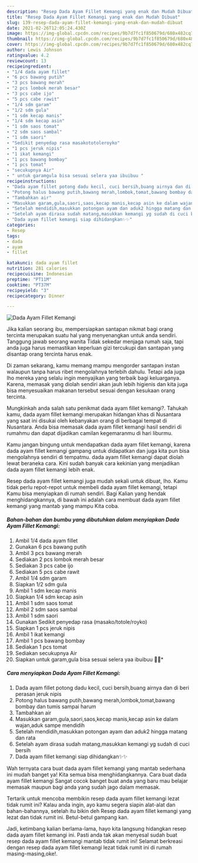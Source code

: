 ```yaml
---
description: "Resep Dada Ayam Fillet Kemangi yang enak dan Mudah Dibuat"
title: "Resep Dada Ayam Fillet Kemangi yang enak dan Mudah Dibuat"
slug: 139-resep-dada-ayam-fillet-kemangi-yang-enak-dan-mudah-dibuat
date: 2021-02-26T12:05:24.430Z
image: https://img-global.cpcdn.com/recipes/9b7d7fc1f850679d/680x482cq70/dada-ayam-fillet-kemangi-foto-resep-utama.jpg
thumbnail: https://img-global.cpcdn.com/recipes/9b7d7fc1f850679d/680x482cq70/dada-ayam-fillet-kemangi-foto-resep-utama.jpg
cover: https://img-global.cpcdn.com/recipes/9b7d7fc1f850679d/680x482cq70/dada-ayam-fillet-kemangi-foto-resep-utama.jpg
author: Lewis Johnson
ratingvalue: 4.2
reviewcount: 13
recipeingredient:
- "1/4 dada ayam fillet"
- "6 pcs bawang putih"
- "3 pcs bawang merah"
- "2 pcs lombok merah besar"
- "3 pcs cabe ijo"
- "5 pcs cabe rawit"
- "1/4 sdm garam"
- "1/2 sdm gula"
- "1 sdm kecap manis"
- "1/4 sdm kecap asin"
- "1 sdm saos tomat"
- "2 sdm saos sambal"
- "1 sdm saori"
- "Sedikit penyedap rasa masakototoleroyko"
- "1 pcs jeruk nipis"
- "1 ikat kemangi"
- "1 pcs bawang bombay"
- "1 pcs tomat"
- "secukupnya Air"
- " untuk garamgula bisa sesuai selera yaa ibuibuu "
recipeinstructions:
- "Dada ayam fillet potong dadu kecil, cuci bersih,buang airnya dan di beri perasan jeruk nipis"
- "Potong halus bawang putih,bawang merah,lombok,tomat,bawang bombay dan tumis sampai harum"
- "Tambahkan air"
- "Masukkan garam,gula,saori,saos,kecap manis,kecap asin ke dalam wajan,aduk sampe mendidih"
- "Setelah mendidih,masukkan potongan ayam dan aduk2 hingga matang dan rata"
- "Setelah ayam dirasa sudah matang,masukkan kemangi yg sudah di cuci bersih"
- "Dada ayam fillet kemangi siap dihidangkan✨✨"
categories:
- Resep
tags:
- dada
- ayam
- fillet

katakunci: dada ayam fillet 
nutrition: 281 calories
recipecuisine: Indonesian
preptime: "PT11M"
cooktime: "PT37M"
recipeyield: "3"
recipecategory: Dinner

---
```



![Dada Ayam Fillet Kemangi](https://img-global.cpcdn.com/recipes/9b7d7fc1f850679d/680x482cq70/dada-ayam-fillet-kemangi-foto-resep-utama.jpg)

Jika kalian seorang ibu, mempersiapkan santapan nikmat bagi orang tercinta merupakan suatu hal yang menyenangkan untuk anda sendiri. Tanggung jawab seorang  wanita Tidak sekedar menjaga rumah saja, tapi anda juga harus memastikan keperluan gizi tercukupi dan santapan yang disantap orang tercinta harus enak.

Di zaman  sekarang, kamu memang mampu mengorder santapan instan walaupun tanpa harus ribet mengolahnya terlebih dahulu. Tetapi ada juga lho mereka yang selalu ingin menyajikan yang terbaik bagi keluarganya. Karena, memasak yang diolah sendiri akan jauh lebih higienis dan kita juga bisa menyesuaikan makanan tersebut sesuai dengan kesukaan orang tercinta. 



Mungkinkah anda salah satu penikmat dada ayam fillet kemangi?. Tahukah kamu, dada ayam fillet kemangi merupakan hidangan khas di Nusantara yang saat ini disukai oleh kebanyakan orang di berbagai tempat di Nusantara. Anda bisa memasak dada ayam fillet kemangi hasil sendiri di rumahmu dan dapat dijadikan camilan kegemaranmu di hari liburmu.

Kamu jangan bingung untuk mendapatkan dada ayam fillet kemangi, karena dada ayam fillet kemangi gampang untuk didapatkan dan juga kita pun bisa mengolahnya sendiri di tempatmu. dada ayam fillet kemangi dapat diolah lewat beraneka cara. Kini sudah banyak cara kekinian yang menjadikan dada ayam fillet kemangi lebih enak.

Resep dada ayam fillet kemangi juga mudah sekali untuk dibuat, lho. Kamu tidak perlu repot-repot untuk membeli dada ayam fillet kemangi, tetapi Kamu bisa menyiapkan di rumah sendiri. Bagi Kalian yang hendak menghidangkannya, di bawah ini adalah cara membuat dada ayam fillet kemangi yang mantab yang mampu Kita coba.

<!--inarticleads1-->

##### Bahan-bahan dan bumbu yang dibutuhkan dalam menyiapkan Dada Ayam Fillet Kemangi:

1. Ambil 1/4 dada ayam fillet
1. Gunakan 6 pcs bawang putih
1. Ambil 3 pcs bawang merah
1. Sediakan 2 pcs lombok merah besar
1. Sediakan 3 pcs cabe ijo
1. Sediakan 5 pcs cabe rawit
1. Ambil 1/4 sdm garam
1. Siapkan 1/2 sdm gula
1. Ambil 1 sdm kecap manis
1. Siapkan 1/4 sdm kecap asin
1. Ambil 1 sdm saos tomat
1. Ambil 2 sdm saos sambal
1. Ambil 1 sdm saori
1. Gunakan Sedikit penyedap rasa (masako/totole/royko)
1. Siapkan 1 pcs jeruk nipis
1. Ambil 1 ikat kemangi
1. Ambil 1 pcs bawang bombay
1. Sediakan 1 pcs tomat
1. Sediakan secukupnya Air
1. Siapkan  untuk garam,gula bisa sesuai selera yaa ibuibuu 🙂🙂*




<!--inarticleads2-->

##### Cara menyiapkan Dada Ayam Fillet Kemangi:

1. Dada ayam fillet potong dadu kecil, cuci bersih,buang airnya dan di beri perasan jeruk nipis
1. Potong halus bawang putih,bawang merah,lombok,tomat,bawang bombay dan tumis sampai harum
1. Tambahkan air
1. Masukkan garam,gula,saori,saos,kecap manis,kecap asin ke dalam wajan,aduk sampe mendidih
1. Setelah mendidih,masukkan potongan ayam dan aduk2 hingga matang dan rata
1. Setelah ayam dirasa sudah matang,masukkan kemangi yg sudah di cuci bersih
1. Dada ayam fillet kemangi siap dihidangkan✨✨




Wah ternyata cara buat dada ayam fillet kemangi yang mantab sederhana ini mudah banget ya! Kita semua bisa menghidangkannya. Cara buat dada ayam fillet kemangi Sangat cocok banget buat anda yang baru mau belajar memasak maupun bagi anda yang sudah jago dalam memasak.

Tertarik untuk mencoba membikin resep dada ayam fillet kemangi lezat tidak rumit ini? Kalau anda ingin, ayo kamu segera siapin alat-alat dan bahan-bahannya, setelah itu bikin deh Resep dada ayam fillet kemangi yang lezat dan tidak rumit ini. Betul-betul gampang kan. 

Jadi, ketimbang kalian berlama-lama, hayo kita langsung hidangkan resep dada ayam fillet kemangi ini. Pasti anda tak akan menyesal sudah buat resep dada ayam fillet kemangi mantab tidak rumit ini! Selamat berkreasi dengan resep dada ayam fillet kemangi lezat tidak rumit ini di rumah masing-masing,oke!.


